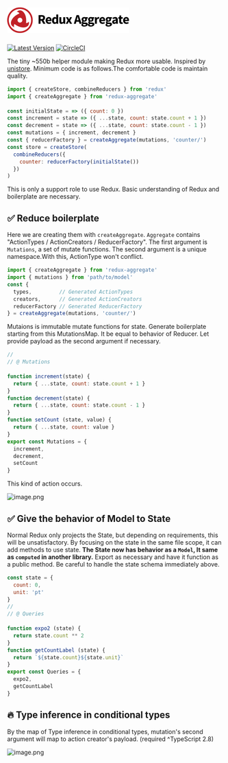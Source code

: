 # <img src='./logo.svg' width='285' height='60' alt='redux-aggregate' />

[![Latest Version](https://img.shields.io/badge/npm-redux_aggregate-C12127.svg)](https://www.npmjs.com/package/redux-aggregate)
[![CircleCI](https://circleci.com/gh/takefumi-yoshii/redux-aggregate.svg?style=svg)](https://circleci.com/gh/takefumi-yoshii/redux-aggregate)

The tiny ~550b helper module making Redux more usable.
Inspired by [unistore](https://github.com/developit/unistore).
Minimum code is as follows.The comfortable code is maintain quality.  

```javascript
import { createStore, combineReducers } from 'redux'
import { createAggregate } from 'redux-aggregate'

const initialState = => ({ count: 0 })
const increment = state => ({ ...state, count: state.count + 1 })
const decrement = state => ({ ...state, count: state.count - 1 })
const mutations = { increment, decrement }
const { reducerFactory } = createAggregate(mutations, 'counter/')
const store = createStore(
  combineReducers({
    counter: reducerFactory(initialState())
  })
)
```

This is only a support role to use Redux.
Basic understanding of Redux and boilerplate are necessary.

## ✅ Reduce boilerplate

Here we are creating them with `createAggregate`.
`Aggregate` contains "ActionTypes / ActionCreators / ReducerFactory".
The first argument is `Mutations`, a set of mutate functions.
The second argument is a unique namespace.With this, ActionType won't conflict.

```javascript
import { createAggregate } from 'redux-aggregate'
import { mutations } from 'path/to/model'
const {
  types,         // Generated ActionTypes
  creators,      // Generated ActionCreators
  reducerFactory // Generated ReducerFactory
} = createAggregate(mutations, 'counter/')
```

Mutaions is immutable mutate functions for state.
Generate boilerplate starting from this MutationsMap.
It be equal to behavior of Reducer.
Let provide payload as the second argument if necessary.

```javascript
//
// @ Mutations

function increment(state) {
  return { ...state, count: state.count + 1 }
}
function decrement(state) {
  return { ...state, count: state.count - 1 }
}
function setCount (state, value) {
  return { ...state, count: value }
}
export const Mutations = {
  increment,
  decrement,
  setCount
}
```
This kind of action occurs.

![image.png](https://user-images.githubusercontent.com/22139818/37502814-59e06558-2918-11e8-93b8-3033f729fbf5.png)


## ✅ Give the behavior of Model to State

Normal Redux only projects the State, but depending on requirements, this will be unsatisfactory.
By focusing on the state in the same file scope, it can add methods to use state.
**The State now has behavior as a `Model`, It same as `computed` in another library.**
Export as necessary and have it function as a public method.
Be careful to handle the state schema immediately above.

```javascript
const state = {
  count: 0,
  unit: 'pt'
}
//
// @ Queries

function expo2 (state) {
  return state.count ** 2
}
function getCountLabel (state) {
  return `${state.count}${state.unit}`
}
export const Queries = {
  expo2,
  getCountLabel
}

```

## 🔥 Type inference in conditional types

By the map of Type inference in conditional types, 
mutation's second argument will map to action creator's payload.
(required ^TypeScript 2.8)

![image.png](https://user-images.githubusercontent.com/22139818/41963075-a5b09a9c-7a31-11e8-8452-868258768fee.png)